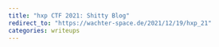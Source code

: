 ```yaml
---
title: "hxp CTF 2021: Shitty Blog"
redirect_to: "https://wachter-space.de/2021/12/19/hxp_21"
categories: writeups
---
```


